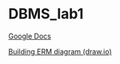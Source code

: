 # DBMS_lab1
[Google Docs](https://docs.google.com/document/d/1Wsg9Q-v-VfCXIXamZL2kAy7ChUDGt8m9IAEbR4YgIkA/edit#)

[Building ERM diagram (draw.io)](https://app.diagrams.net/)
